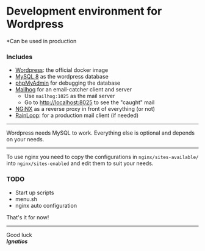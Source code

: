 # Development environment for Wordpress

*Can be used in production


### Includes

- [Wordpress](https://hub.docker.com/_/wordpress/): the official docker image
- [MySQL 8](https://dev.mysql.com/doc/relnotes/mysql/8.0/en/) as the wordpress database
- [phpMyAdmin](https://www.phpmyadmin.net/) for debugging the database
- [Mailhog](https://github.com/mailhog/MailHog) for an email-catcher client and server
    - Use `mailhog:1025` as the mail server
    - Go to [http://localhost:8025](http://localhost:8025) to see the "caught" mail
- [NGiNX](https://nginx.org) as a reverse proxy in front of everything (or not)
- [RainLoop](http://www.rainloop.net/): for a production mail client (if needed)

------------
Wordpress needs MySQL to work. Everything else is optional and depends on your needs. 

-------------
To use nginx you need to copy the configurations in `nginx/sites-available/` into `nginx/sites-enabled` and edit them to suit your needs.


### TODO

- Start up scripts
- menu.sh
- nginx auto configuration

That's it for now! 

----------

Good luck   
***Ignatios***
